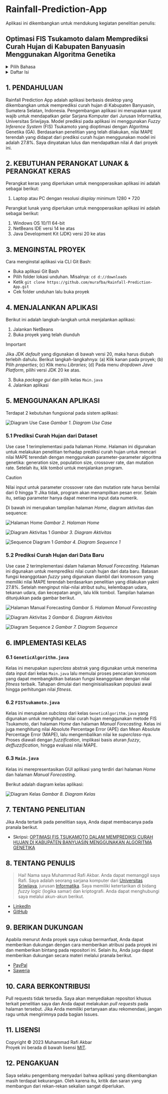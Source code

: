 # Rainfall-Prediction-App

Aplikasi ini dikembangkan untuk mendukung kegiatan penelitian penulis:
## Optimasi FIS Tsukamoto dalam Memprediksi Curah Hujan di Kabupaten Banyuasin Menggunakan Algoritma Genetika

<details>
  <summary>Pilih Bahasa</summary>
  <ul>
    <li>
      <a href="https://github.com/murafba/Rainfall-Prediction-App/blob/main/README-Indonesian.md">Bahasa Indonesia</a>
    </li>
    <li>
      <a href="https://github.com/murafba/Rainfall-Prediction-App/blob/main/README.md">English</a>
    </li>
  </ul>
</details>

<details>
  <summary>Daftar Isi</summary>
  <ul>
    <li>
      <a href="https://github.com/murafba/Rainfall-Prediction-App/blob/main/README-Indonesian.md#1-pendahuluan">1. PENDAHULUAN</a>
    </li>
    <li>
      <a href="https://github.com/murafba/Rainfall-Prediction-App/blob/main/README-Indonesian.md#2-kebutuhan-perangkat-lunak">2. KEBUTUHAN PERANGKAT LUNAK</a>
    </li>
    <li>
      <a href="https://github.com/murafba/Rainfall-Prediction-App/blob/main/README-Indonesian.md#3-menginstal-proyek">3. MENGINSTAL PROYEK</a>
    </li>
    <li>
      <a href="https://github.com/murafba/Rainfall-Prediction-App/blob/main/README-Indonesian.md#4-menjalankan-aplikasi">4. MENJALANKAN APLIKASI</a>
    </li>
    <li>
      <a href="https://github.com/murafba/Rainfall-Prediction-App/blob/main/README-Indonesian.md#5-menggunakan-aplikasi">5. MENGGUNAKAN APLIKASI</a>
      <ul>
        <li><a href="https://github.com/murafba/Rainfall-Prediction-App/blob/main/README-Indonesian.md#51-prediksi-curah-hujan-dari-dataset">5.1 Prediksi Curah Hujan dari Dataset</a></li>
        <li><a href="https://github.com/murafba/Rainfall-Prediction-App/blob/main/README-Indonesian.md#52-prediksi-curah-hujan-dari-data-baru">5.2 Prediksi Curah Hujan dari Data Baru</a></li>
      </ul>
    </li>
    <li>
      <a href="https://github.com/murafba/Rainfall-Prediction-App/blob/main/README-Indonesian.md#6-implementasi-kelas">6. IMPLEMENTASI KELAS</a>
      <ul>
        <li><a href="https://github.com/murafba/Rainfall-Prediction-App/blob/main/README-Indonesian.md#61-geneticalgorithmjava">6.1 GeneticAlgorithm.java</a></li>
        <li><a href="https://github.com/murafba/Rainfall-Prediction-App/blob/main/README-Indonesian.md#62-fistsukamotojava">6.2 FISTsukamoto.java</a></li>
        <li><a href="https://github.com/murafba/Rainfall-Prediction-App/blob/main/README-Indonesian.md#63-mainjava">6.3 Main.java</a></li>
      </ul>
    </li>
    <li>
      <a href="https://github.com/murafba/Rainfall-Prediction-App/blob/main/README-Indonesian.md#7-tentang-penelitian">7. TENTANG PENELITIAN</a>
    </li>
    <li>
      <a href="https://github.com/murafba/Rainfall-Prediction-App/blob/main/README-Indonesian.md#8-tentang-penulis">8. TENTANG PENULIS</a>
    </li>
    <li>
      <a href="https://github.com/murafba/Rainfall-Prediction-App/blob/main/README-Indonesian.md#9-berikan-dukungan">9. BERIKAN DUKUNGAN</a>
    </li>
    <li>
      <a href="https://github.com/murafba/Rainfall-Prediction-App/blob/main/README-Indonesian.md#10-cara-berkontribusi">10. CARA BERKONTRIBUSI</a>
    </li>
    <li>
      <a href="https://github.com/murafba/Rainfall-Prediction-App/blob/main/README-Indonesian.md#11-lisensi">11. LISENSI</a>
    </li>
    <li>
      <a href="https://github.com/murafba/Rainfall-Prediction-App/blob/main/README-Indonesian.md#12-pengakuan">12. PENGAKUAN</a>
    </li>
  </ul>
</details>


## 1. PENDAHULUAN
Rainfall Prediction App adalah aplikasi berbasis desktop yang dikembangkan untuk memprediksi curah hujan di Kabupaten Banyuasin, Sumatera Selatan, Indonesia. Pengembangan aplikasi ini merupakan syarat wajib untuk mendapatkan gelar Sarjana Komputer dari Jurusan Informatika, Universitas Sriwijaya. Model prediksi pada aplikasi ini menggunakan *Fuzzy Inference System* (FIS) Tsukamoto yang dioptimasi dengan Algoritma Genetika (GA). Berdasarkan penelitian yang telah dilakukan, nilai MAPE terendah yang didapat dari prediksi curah hujan menggunakan model ini adalah 27.8%. Saya dinyatakan lulus dan mendapatkan nilai *A* dari proyek ini.


## 2. KEBUTUHAN PERANGKAT LUNAK & PERANGKAT KERAS
Perangkat keras yang diperlukan untuk mengoperasikan aplikasi ini adalah sebagai berikut:
1. Laptop atau PC dengan resolusi *display* minimum 1280 * 720

Perangkat lunak yang diperlukan untuk mengoperasikan aplikasi ini adalah sebagai berikut:
1. Windows OS 10/11 64-bit
2. NetBeans IDE versi 14 ke atas
3. Java Development Kit (JDK) versi 20 ke atas


## 3. MENGINSTAL PROYEK
Cara menginstal aplikasi via CLI Git Bash:
+ Buka aplikasi Git Bash
+ Pilih folder lokasi unduhan. Misalnya: `cd d://downloads`
+ Ketik `git clone https://github.com/murafba/Rainfall-Prediction-App.git`
+ Cek folder unduhan lalu buka proyek


## 4. MENJALANKAN APLIKASI
Berikut ini adalah langkah-langkah untuk menjalankan aplikasi:
1. Jalankan NetBeans
2. Buka proyek yang telah diunduh
> [!IMPORTANT]
> Jika JDK *default* yang digunakan di bawah versi 20, maka harus diubah terlebih dahulu. Berikut langkah-langkahnya:
> (a) Klik kanan pada proyek;
> (b) Pilih *properties*;
> (c) Klik menu *Libraries*;
> (d) Pada menu *dropdown* *Java Platform*, pilihi versi JDK 20 ke atas.
3. Buka *package* *gui* dan pilih kelas `Main.java`
4. Jalankan aplikasi


## 5. MENGGUNAKAN APLIKASI
Terdapat 2 kebutuhan fungsional pada sistem aplikasi:

![Diagram Use Case](https://github.com/murafba/Rainfall-Prediction-App/blob/main/src/gui/Use%20Case%20Diagram%20-%20Bahasa.drawio.png?raw=true "Usecase Diagram")
*Gambar 1. Diagram Use Case*

### 5.1 Prediksi Curah Hujan dari Dataset
Use case 1 terimplementasi pada halaman *Home*. Halaman ini digunakan untuk melakukan penelitian terhadap prediksi curah hujan untuk mencari nilai MAPE terendah dengan menggunakan parameter-parameter algoritma genetika: generation size, population size, crossover rate, dan mutation rate. Setelah itu, klik tombol untuk menjalankan program.

> [!CAUTION]
> Nilai input untuk parameter crossover rate dan mutation rate harus bernilai dari 0 hingga 1! Jika tidak, program akan menampilkan pesan eror. Selain itu, setiap parameter hanya dapat menerima input data numerik.

Di bawah ini merupakan tampilan halaman *Home*, diagram aktivitas dan sequence:

![Halaman Home](https://github.com/murafba/Rainfall-Prediction-App/blob/main/src/gui/Screenshot%202023-12-28%20224822.png?raw=true "Halaman Home")
*Gambar 2. Halaman Home*

![Diagram Aktivitas 1](https://github.com/murafba/Rainfall-Prediction-App/blob/main/src/gui/Activity%20Diagram%201%20-%20Indonesia.drawio.png?raw=true "Diagram Aktivitas 1")
*Gambar 3. Diagram Aktivitas*

![Sequence Diagram 1](https://github.com/murafba/Rainfall-Prediction-App/blob/main/src/gui/Diagram%20Sequence%20Prediksi%20Curah%20hujan%20dari%20Data%20Set.drawio.png?raw=true "Diagram Sequence 1")
*Gambar 4. Diagram Sequence 1*

### 5.2 Prediksi Curah Hujan dari Data Baru
Use case 2 terimplementasi dalam halaman *Manual Forecasting*. Halaman ini digunakan untuk memprediksi nilai curah hujan dari data baru. Batasan fungsi keanggotaan *fuzzy* yang digunakan diambil dari kromosom yang memiliki nilai MAPE terendah berdasarkan penelitian yang dilakukan yakni 27.8%. Setelah menginput nilai-nilai atribut suhu, kelembapan udara, tekanan udara, dan kecepatan angin, lalu klik tombol. Tampilan halaman ditunjukkan pada gambar berikut.

![Halaman Manual Forecasting](https://github.com/murafba/Rainfall-Prediction-App/blob/main/src/gui/Screenshot%202023-12-29%20232823.png?raw=true "Halaman Manual Forecasting")
*Gambar 5. Halaman Manual Forecasting*

![Diagram Aktivitas 2](https://github.com/murafba/Rainfall-Prediction-App/blob/main/src/gui/Activity%20Diagram%202%20-%20Indonesia.drawio.png?raw=true "Diagram Aktivitas 2")
*Gambar 6. Diagram Aktivitas*

![Diagram Sequence 2](https://github.com/murafba/Rainfall-Prediction-App/blob/main/src/gui/Diagram%20Sequence%20Prediksi%20Curah%20hujan%20dari%20Data%20Baru.drawio.png?raw=true "Sequence Diagram 2")
*Gambar 7. Diagram Sequence*


## 6. IMPLEMENTASI KELAS

### 6.1 `GeneticAlgorithm.java`
Kelas ini merupakan *superclass* abstrak yang digunakan untuk menerima data input dari kelas `Main.java` lalu memulai proses pencarian kromosom yang dapat membangkitkan batasan fungsi keanggotaan dengan nilai *fitness* terbaik. Tahapan dimulai dari menginisialisasikan populasi awal hingga perhitungan nilai *fitness*.

### 6.2 `FISTsukamoto.java`
Kelas ini merupakan *subclass* dari kelas `GeneticAlgorithm.java` yang digunakan untuk menghitung nilai curah hujan menggunakan metode FIS Tsukamoto, dari halaman *Home* dan halaman *Manual Forecasting*. Kelas ini juga menghitung nilai Absolute Percentage Error (APE) dan Mean Absolute Percentage Error (MAPE), lalu mengembalikan nilai ke *superclass*-nya. Proses diawali dengan *fuzzification*, implikasi basis aturan *fuzzy*, *deffuzzification*, hingga evaluasi nilai MAPE.

### 6.3 `Main.java`
Kelas ini merepresentasikan GUI aplikasi yang terdiri dari halaman *Home* dan halaman *Manual Forecasting*.

Berikut adalah diagram kelas aplikasi:

![Diagram Kelas](https://github.com/murafba/Rainfall-Prediction-App/blob/main/src/gui/Diagram%20Kelas.drawio.png?raw=true "Diagram Kelas")
*Gambar 8. Diagram Kelas*


## 7. TENTANG PENELITIAN
Jika Anda tertarik pada penelitian saya, Anda dapat membacanya pada pranala berikut.
- Skripsi: [OPTIMASI FIS TSUKAMOTO DALAM MEMPREDIKSI CURAH HUJAN DI KABUPATEN BANYUASIN MENGGUNAKAN ALGORITMA GENETIKA](http://repository.unsri.ac.id/137165/)


## 8. TENTANG PENULIS
> Hai! Nama saya Muhammad Rafi Akbar. Anda dapat memanggil saya Rafi. Saya adalah seorang sarjana komputer dari [Universitas Sriwijaya](https://unsri.ac.id), jurusan [Informatika](https://if.ilkom.unsri.ac.id). Saya memiliki ketertarikan di bidang *fuzzy logic* (logika samar) dan kriptografi. Anda dapat menghubungi saya melalui akun-akun berikut.
- [LinkedIn](https://linkedin.com/in/murafba)
- [GitHub](https://github.com/murafba)


## 9. BERIKAN DUKUNGAN
Apabila menurut Anda proyek saya cukup bermanfaat, Anda dapat memberikan dukungan dengan cara memberikan atribusi pada proyek ini dan memberikan bintang pada repositori ini. Selain itu, Anda juga dapat memberikan dukungan secara materi melalui pranala berikut.
- [PayPal](https://paypal.me/murafba)
- [Saweria](https://saweria.co/murafba)


## 10. CARA BERKONTRIBUSI
Pull requests tidak tersedia. Saya akan menyediakan repositori khusus terkait penelitian saya dan Anda dapat melakukan *pull requests* pada halaman tersebut. Jika Anda memiliki pertanyaan atau rekomendasi, jangan ragu untuk mengirimnya pada bagian Issues.


## 11. LISENSI
Copyright &copy; 2023 Muhammad Rafi Akbar <br>
Proyek ini berada di bawah lisensi [MIT](https://github.com/murafba/Rainfall-Prediction-App/blob/main/LICENSE).


## 12. PENGAKUAN
Saya selaku pengembang menyadari bahwa aplikasi yang dikembangkan masih terdapat kekurangan. Oleh karena itu, kritik dan saran yang membangun dari rekan-rekan sekalian sangat diperlukan.
